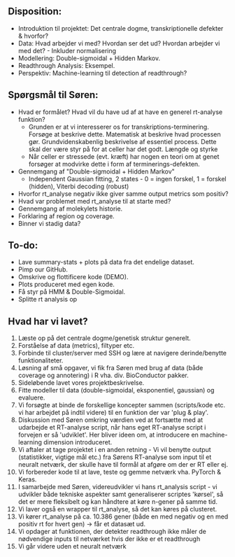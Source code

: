 ## Disposition:
* Introduktion til projektet: Det centrale dogme, transkriptionelle defekter & hvorfor?
* Data: Hvad arbejder vi med? Hvordan ser det ud? Hvordan arbejder vi med det? - Inkluder normalisering
* Modellering: Double-sigmoidal + Hidden Markov.
* Readthrough Analysis: Eksempel.
* Perspektiv: Machine-learning til detection af readthrough?


## Spørgsmål til Søren:
* Hvad er formålet? Hvad vil du have ud af at have en generel rt-analyse funktion?
  * Grunden er at vi interesserer os for transkriptions-terminering. Forsøge at beskrive dette. Matematisk at beskrive hvad processen gør. Grundvidenskabenlig beskrivelse af essentiel process. Dette skal der være styr på for at celler har det godt. Længde og styrke
  * Når celler er stressede (evt. kræft) har nogen en teori om at genet forsøger at modvirke dette i form af terminerings-defekten.
* Gennemgang af "Double-sigmoidal + Hidden Markov"
  * Independent Gaussian fitting, 2 states - 0 = ingen forskel, 1 = forskel (hidden), Viterbi decoding (robust)
* Hvorfor rt_analyse negativ ikke giver samme output metrics som positiv?
* Hvad var problemet med rt_analyse til at starte med?
* Gennemgang af molekylets historie.
* Forklaring af region og coverage.
* Binner vi stadig data?
  

## To-do:
* Lave summary-stats + plots på data fra det endelige dataset.
* Pimp our GitHub.
* Omskrive og flottificere kode (DEMO).
* Plots produceret med egen kode.
* Få styr på HMM & Double-Sigmoidal.
* Splitte rt analysis op

## Hvad har vi lavet? 
1. Læste op på det centrale dogme/genetisk struktur generelt.
2. Forståelse af data (metrics), filtyper etc.
3. Forbinde til cluster/server med SSH og lære at navigere derinde/benytte funktionaliteter.
4. Løsning af små opgaver, vi fik fra Søren med brug af data (både coverage og annotering) i R vha. div. BioConductor pakker.
5. Sideløbende lavet vores projektbeskrivelse.
6. Fitte modeller til data (double-sigmoidal, eksponentiel, gaussian) og evaluere.
7. Vi forsøgte at binde de forskellige koncepter sammen (scripts/kode etc. vi har arbejdet på indtil videre) til en funktion der var 'plug & play'.
8. Diskussion med Søren omkring værdien ved at fortsætte med at udarbejde et RT-analyse script, når hans eget RT-analyse script i forvejen er så 'udviklet'. Her bliver ideen om, at introducere en machine-learning dimension introduceret.
9. Vi aftaler at tage projektet i en anden retning - Vi vil benytte output (statistikker, vigtige mål etc.) fra Sørens RT-analyse som input til et neuralt netværk, der skulle have til formål at afgøre om der er RT eller ej.
10. Vi forbereder kode til at lave, teste og gemme netværk vha. PyTorch & Keras.
11. I samarbejde med Søren, videreudvikler vi hans rt_analysis script - vi udvikler både tekniske aspekter samt generaliserer scriptes 'kørsel', så det er mere fleksibelt og kan håndtere at køre n-gener på samme tid.
12. Vi laver også en wrapper til rt_analyse, så det kan køres på clusteret.
13. Vi kører rt_analyse på ca. 10.386 gener (både en med negativ og en med positiv rt for hvert gen) -> får et datasæt ud. 
14. Vi opdager at funktionen, der detekter readthrough ikke måler de nødvendige inputs til netværket hvis der ikke er et readthrough
15. Vi går videre uden et neuralt netværk
